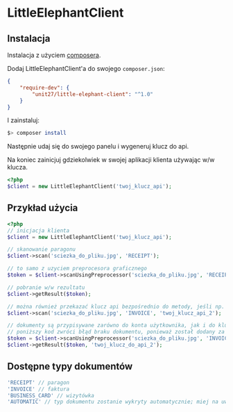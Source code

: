 # LittleElephantClient

## Instalacja

Instalacja z użyciem [composera](http://getcomposer.org).

Dodaj LittleElephantClient'a do swojego `composer.json`:

```json
{
    "require-dev": {
        "unit27/little-elephant-client": "^1.0"
    }
}
```

I zainstaluj:

```bash
$> composer install
```

Następnie udaj się do swojego panelu i wygeneruj klucz do api.

Na koniec zainicjuj gdziekolwiek w swojej aplikacji klienta używając w/w klucza.

```php
<?php
$client = new LittleElephantClient('twoj_klucz_api');
```

## Przykład użycia

```php
<?php
// inicjacja klienta
$client = new LittleElephantClient('twoj_klucz_api');

// skanowanie paragonu
$client->scan('sciezka_do_pliku.jpg', 'RECEIPT');

// to samo z uzyciem preprocesora graficznego
$token = $client->scanUsingPreprocessor('sciezka_do_pliku.jpg', 'RECEIPT');

// pobranie w/w rezultatu
$client->getResult($token);

// można również przekazać klucz api bezpośrednio do metody, jeśli np. chcesz rozdzielić klucze per aplikacja
$client->scan('sciezka_do_pliku.jpg', 'INVOICE', 'twoj_klucz_api_2');

// dokumenty są przypisywane zarówno do konta użytkownika, jak i do klucza api
// poniższy kod zwróci błąd braku dokumentu, ponieważ został dodany za pomocą innego klucza
$token = $client->scanUsingPreprocessor('sciezka_do_pliku.jpg', 'INVOICE', 'twoj_klucz_do_api');
$client->getResult($token, 'twoj_klucz_do_api_2');
```

## Dostępne typy dokumentów

```php
'RECEIPT' // paragon
'INVOICE' // faktura
'BUSINESS_CARD' // wizytówka
'AUTOMATIC' // typ dokumentu zostanie wykryty automatycznie; miej na uwadze, że może to zająć dużo więcej czasu
```